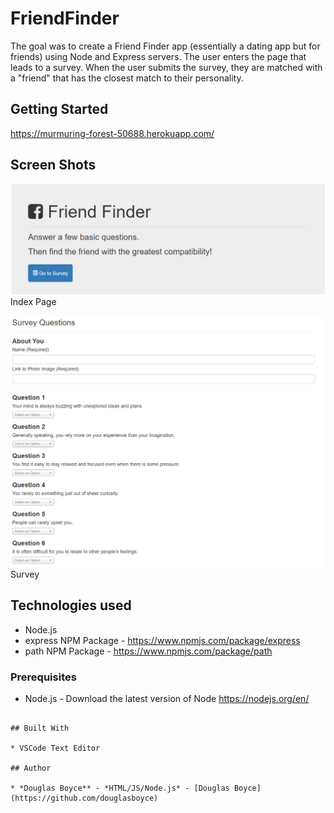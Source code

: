 # FriendFinder

The goal was to create a Friend Finder app (essentially a dating app but for friends) using Node and Express servers. The user enters the page that leads to a survey. When the user submits the survey, they are matched with a "friend" that has the closest match to their personality.

## Getting Started
https://murmuring-forest-50688.herokuapp.com/

## Screen Shots

![Screen shot](app/public/images/home-image.PNG)
Index Page

![Screen shot 2](app/public/images/survey-image.PNG)
Survey

## Technologies used
- Node.js
- express NPM Package - https://www.npmjs.com/package/express
- path NPM Package - https://www.npmjs.com/package/path

### Prerequisites

- Node.js - Download the latest version of Node https://nodejs.org/en/
```

## Built With

* VSCode Text Editor

## Author

* *Douglas Boyce** - *HTML/JS/Node.js* - [Douglas Boyce](https://github.com/douglasboyce)
